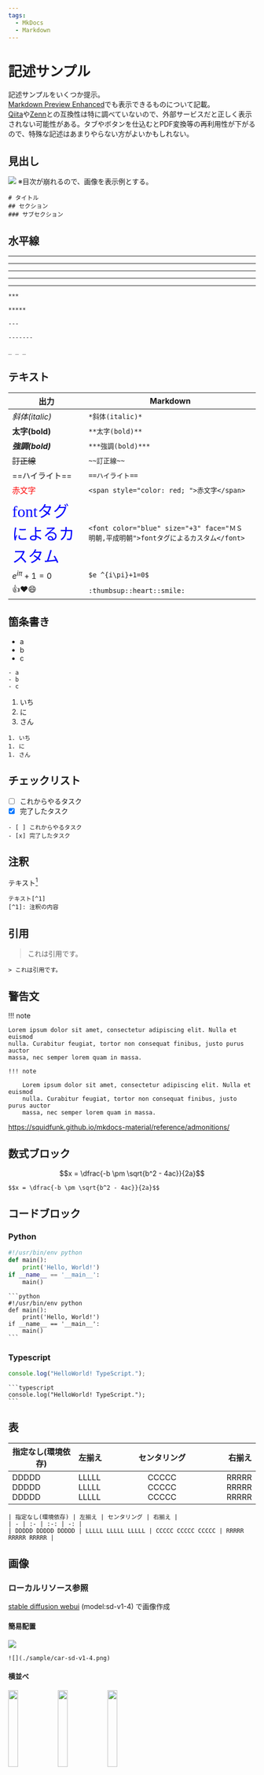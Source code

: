 ```yaml
---
tags:
  - MkDocs
  - Markdown
---
```

# 記述サンプル
記述サンプルをいくつか提示。  
[Markdown Preview Enhanced](https://marketplace.visualstudio.com/items?itemName=shd101wyy.markdown-preview-enhanced)でも表示できるものについて記載。  
[Qiita](https://qiita.com/)や[Zenn](https://zenn.dev/)との互換性は特に調べていないので、外部サービスだと正しく表示されない可能性がある。タブやボタンを仕込むとPDF変換等の再利用性が下がるので、特殊な記述はあまりやらない方がよいかもしれない。

## 見出し
![](./sample/section.png)
※目次が崩れるので、画像を表示例とする。

```
# タイトル
## セクション
### サブセクション
```

## 水平線
***

*****

---

-------

_ _ _
```
***

*****

---

-------

_ _ _
```

## テキスト
| 出力 | Markdown |
| - | - |
| *斜体(italic)* | `*斜体(italic)*` |
| **太字(bold)** | `**太字(bold)**` |
| ***強調(bold)*** | `***強調(bold)***` |
| ~~訂正線~~ | `~~訂正線~~` |
| ==ハイライト== | `==ハイライト==` |
| <span style="color: red; ">赤文字</span> | `<span style="color: red; ">赤文字</span>` |
| <font color="blue" size="+3" face="ＭＳ 明朝,平成明朝">fontタグによるカスタム</font> | `<font color="blue" size="+3" face="ＭＳ 明朝,平成明朝">fontタグによるカスタム</font>` |
| $e ^{i\pi}+1=0$ | `$e ^{i\pi}+1=0$` |
| :thumbsup::heart::smile: | `:thumbsup::heart::smile:` |

## 箇条書き
- a
- b
- c

```
- a
- b
- c
```

1. いち
1. に
1. さん

```
1. いち
1. に
1. さん
```

## チェックリスト
- [ ] これからやるタスク
- [x] 完了したタスク

```
- [ ] これからやるタスク
- [x] 完了したタスク
```

## 注釈
テキスト[^1]
[^1]: 注釈の内容

```
テキスト[^1]
[^1]: 注釈の内容
```

## 引用
> これは引用です。

```
> これは引用です。
```

## 警告文
!!! note

    Lorem ipsum dolor sit amet, consectetur adipiscing elit. Nulla et euismod
    nulla. Curabitur feugiat, tortor non consequat finibus, justo purus auctor
    massa, nec semper lorem quam in massa.

```
!!! note

    Lorem ipsum dolor sit amet, consectetur adipiscing elit. Nulla et euismod
    nulla. Curabitur feugiat, tortor non consequat finibus, justo purus auctor
    massa, nec semper lorem quam in massa.
```
https://squidfunk.github.io/mkdocs-material/reference/admonitions/

## 数式ブロック

$$x = \dfrac{-b \pm \sqrt{b^2 - 4ac}}{2a}$$

```
$$x = \dfrac{-b \pm \sqrt{b^2 - 4ac}}{2a}$$
```

## コードブロック
### Python
```python
#!/usr/bin/env python
def main():
    print('Hello, World!')
if __name__ == '__main__':
    main()
```

````
```python
#!/usr/bin/env python
def main():
    print('Hello, World!')
if __name__ == '__main__':
    main()
```
````

### Typescript

```typescript
console.log("HelloWorld! TypeScript.");
```

````
```typescript
console.log("HelloWorld! TypeScript.");
```
````

## 表
| 指定なし(環境依存) | 左揃え | センタリング | 右揃え |
| - | :- | :-: | -: |
| DDDDD DDDDD DDDDD | LLLLL LLLLL LLLLL | CCCCC CCCCC CCCCC | RRRRR RRRRR RRRRR |

```
| 指定なし(環境依存) | 左揃え | センタリング | 右揃え |
| - | :- | :-: | -: |
| DDDDD DDDDD DDDDD | LLLLL LLLLL LLLLL | CCCCC CCCCC CCCCC | RRRRR RRRRR RRRRR |
```

## 画像
### ローカルリソース参照
[stable diffusion webui](https://github.com/AUTOMATIC1111/stable-diffusion-webui) (model:sd-v1-4) で画像作成
#### 簡易配置
![](./sample/car-sd-v1-4.png)
```
![](./sample/car-sd-v1-4.png)
```

#### 横並べ
<img src="./sample/car-sd-v1-4.png" width="20%"><img src="./sample/car-sd-v1-4.png" width="20%"><img src="./sample/car-sd-v1-4.png" width="20%">

```
<img src="./sample/car-sd-v1-4.png" width="20%"><img src="./sample/car-sd-v1-4.png" width="20%"><img src="./sample/car-sd-v1-4.png" width="20%">
```

#### 縦並べ
<img src="./sample/car-sd-v1-4.png" width="20%" style="vertical-align:middle; display:block;"/>
<img src="./sample/car-sd-v1-4.png" width="20%" style="vertical-align:middle; display:block;"/>
<img src="./sample/car-sd-v1-4.png" width="20%" style="vertical-align:middle; display:block;"/>
<br>
```
<img src="./sample/car-sd-v1-4.png" width="20%" style="vertical-align:middle; display:block;"/>
<img src="./sample/car-sd-v1-4.png" width="20%" style="vertical-align:middle; display:block;"/>
<img src="./sample/car-sd-v1-4.png" width="20%" style="vertical-align:middle; display:block;"/>
```

### draw.io
![](./sample/sample.dio.png)
```
![](./sample/sample.dio.png)
```

[https://www.drawio.com/](https://www.drawio.com/)  
[https://marketplace.visualstudio.com/items?itemName=hediet.vscode-drawio](https://marketplace.visualstudio.com/items?itemName=hediet.vscode-drawio)

## UML
### mermaid
```mermaid
%% Settings
sequenceDiagram
autonumber

%% Node
actor user as User
box System
participant api as API
participant rdb as RDB
end

%% Sequence
user->>+api: get /user/{user_id}
api->>+rdb: select * from t_user where user_id
rdb-->>-api: response user record
alt user record count == 1
    api-->>user: response 200 with user data
else user record count == 0
    api-->>-user: response 404
end
```
```
%% Settings
sequenceDiagram
autonumber

%% Node
actor user as User
box System
participant api as API
participant rdb as RDB
end

%% Sequence
user->>+api: get /user/{user_id}
api->>+rdb: select * from t_user where user_id
rdb-->>-api: response user record
alt user record count == 1
    api-->>user: response 200 with user data
else user record count == 0
    api-->>-user: response 404
end
```
[https://mermaid.js.org/intro/](https://mermaid.js.org/intro/)

## 動画
### ローカルリソース参照
[stable diffusion webui](https://github.com/AUTOMATIC1111/stable-diffusion-webui) (text2video) で動画作成
<video controls playsinline width="50%" autoplay loop muted="true" src="./sample/vid.mp4" type="video/mp4" >
 Sorry, your browser doesn't support embedded videos.
</video>

```
<video controls playsinline width="50%" autoplay loop muted="true" src="./sample/vid.mp4" type="video/mp4" >
 Sorry, your browser doesn't support embedded videos.
</video>
```

### Youtube
https://www.youtube.com/watch?v=jNQXAC9IVRw
<iframe width="560" height="315" src="https://www.youtube.com/embed/jNQXAC9IVRw" title="YouTube video player" frameborder="0" allow="accelerometer; autoplay; clipboard-write; encrypted-media; gyroscope; picture-in-picture; web-share" allowfullscreen></iframe>

```
<iframe width="560" height="315" src="https://www.youtube.com/embed/jNQXAC9IVRw" title="YouTube video player" frameborder="0" allow="accelerometer; autoplay; clipboard-write; encrypted-media; gyroscope; picture-in-picture; web-share" allowfullscreen></iframe>
```
共有 -> 動画の埋め込み からhtml生成

## SNS
### Twitter
<blockquote class="twitter-tweet"><p lang="en" dir="ltr">just setting up my twttr</p>&mdash; jack (@jack) <a href="https://twitter.com/jack/status/20?ref_src=twsrc%5Etfw">March 21, 2006</a></blockquote> <script async src="https://platform.twitter.com/widgets.js" charset="utf-8"></script>

```
<blockquote class="twitter-tweet"><p lang="en" dir="ltr">just setting up my twttr</p>&mdash; jack (@jack) <a href="https://twitter.com/jack/status/20?ref_src=twsrc%5Etfw">March 21, 2006</a></blockquote> <script async src="https://platform.twitter.com/widgets.js" charset="utf-8"></script>
```
もっと見る -> ツイートを埋め込む からhtml生成
